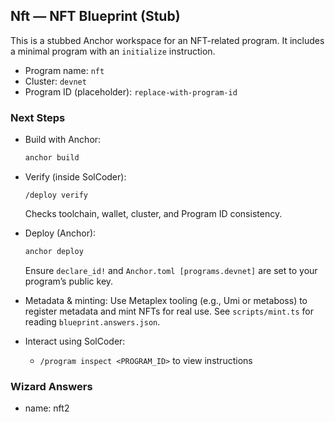 ## Nft — NFT Blueprint (Stub)

This is a stubbed Anchor workspace for an NFT-related program. It includes a minimal program with an `initialize` instruction.

- Program name: `nft`
- Cluster: `devnet`
- Program ID (placeholder): `replace-with-program-id`

### Next Steps
- Build with Anchor:
  ```bash
  anchor build
  ```
- Verify (inside SolCoder):
  ```
  /deploy verify
  ```
  Checks toolchain, wallet, cluster, and Program ID consistency.

- Deploy (Anchor):
  ```bash
  anchor deploy
  ```
  Ensure `declare_id!` and `Anchor.toml [programs.devnet]` are set to your program’s public key.

- Metadata & minting:
  Use Metaplex tooling (e.g., Umi or metaboss) to register metadata and mint NFTs for real use. See `scripts/mint.ts` for reading `blueprint.answers.json`.

- Interact using SolCoder:
  - `/program inspect <PROGRAM_ID>` to view instructions


### Wizard Answers


- name: nft2
